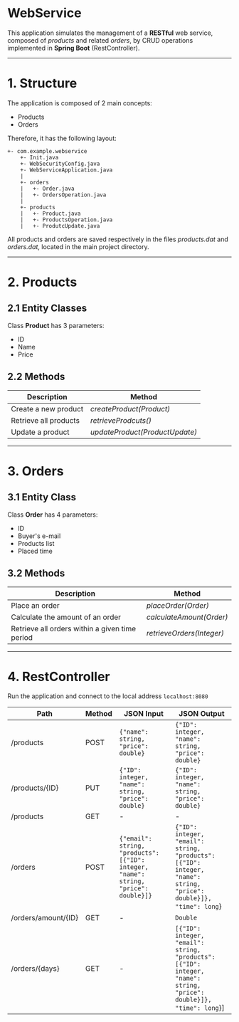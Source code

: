 # WebService

This application simulates the management of a **RESTful** web service, composed of *products* and related *orders*,
by CRUD operations implemented in **Spring Boot** (RestController).

---
# 1. Structure

The application is composed of 2 main concepts:
* Products
* Orders

Therefore, it has the following layout:

```
+- com.example.webservice
    +- Init.java
    +- WebSecurityConfig.java
    +- WebServiceApplication.java
    |
    +- orders
    |   +- Order.java
    |   +- OrdersOperation.java
    |
    +- products
    |   +- Product.java
    |   +- ProductsOperation.java
    |   +- ProdutcUpdate.java
```

All products and orders are saved respectively in the files *products.dat* and *orders.dat*,
located in the main project directory.

---
# 2. Products

## 2.1 Entity Classes

Class **Product** has 3 parameters:
* ID
* Name
* Price

## 2.2 Methods

Description | Method
----------- | ------
Create a new product | *createProduct(Product)*
Retrieve all products | *retrieveProdcuts()*
Update a product | *updateProduct(ProductUpdate)*

---
# 3. Orders

## 3.1 Entity Class

Class **Order** has 4 parameters:
* ID
* Buyer's e-mail
* Products list
* Placed time

## 3.2 Methods

Description | Method
----------- | ------
Place an order | *placeOrder(Order)*
Calculate the amount of an order | *calculateAmount(Order)*
Retrieve all orders within a given time period | *retrieveOrders(Integer)*

---
# 4. RestController

Run the application and connect to the local address ```localhost:8080```

Path | Method | JSON Input | JSON Output
-----|--------|------------|------------
/products | POST | ```{"name": string, "price": double}``` | ```{"ID": integer, "name": string, "price": double}```
/products/{ID} | PUT | ```{"ID": integer, "name": string, "price": double}``` | ```{"ID": integer, "name": string, "price": double}```
/products | GET | - | - | ```[{"ID": integer, "name": string, "price": double}]```
/orders | POST |  ```{"email": string, "products": [{"ID": integer, "name": string, "price": double}]}``` | ```{"ID": integer, "email": string, "products": [{"ID": integer, "name": string, "price": double}]}, "time": long```}
/orders/amount/{ID} | GET | - | ```Double```
/orders/{days} | GET | - | ```[{"ID": integer, "email": string, "products": [{"ID": integer, "name": string, "price": double}]}, "time": long```}]
